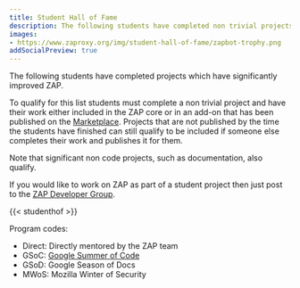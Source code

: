 ```yaml
---
title: Student Hall of Fame
description: The following students have completed non trivial projects which have significantly improved ZAP. For which they have our sincere thanks! Check them out.
images:
- https://www.zaproxy.org/img/student-hall-of-fame/zapbot-trophy.png
addSocialPreview: true
---
```


The following students have completed projects which have significantly improved ZAP.

To qualify for this list students must complete a non trivial project and have their work either included in 
the ZAP core or in an add-on that has been published on the [Marketplace](/addons/). Projects that are not published 
by the time the students have finished can still qualify to be included if someone else completes their work and 
publishes it for them.

Note that significant non code projects, such as documentation, also qualify.

If you would like to work on ZAP as part of a student project then just post to the [ZAP Developer Group](https://groups.google.com/group/zaproxy-develop).

{{< studenthof >}}

Program codes:

  - Direct: Directly mentored by the ZAP team
  - GSoC: [Google Summer of Code](/docs/gsoc/)
  - GSoD: Google Season of Docs
  - MWoS: Mozilla Winter of Security